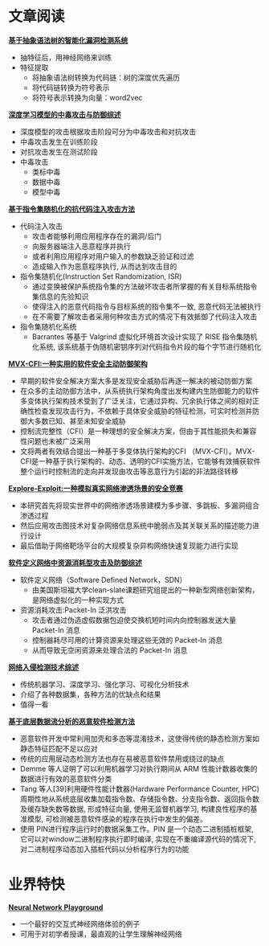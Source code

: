 
# 文章阅读

[**基于抽象语法树的智能化漏洞检测系统**](http://jcs.iie.ac.cn/xxaqxb/ch/reader/create_pdf.aspx?file_no=20200402&year_id=2020&quarter_id=4&falg=1)
* 抽特征后，用神经网络来训练
* 特征提取
   * 将抽象语法树转换为代码链：树的深度优先遍历
   * 将代码链转换为符号表示
   * 将符号表示转换为向量：word2vec

[**深度学习模型的中毒攻击与防御综述**](http://jcs.iie.ac.cn/xxaqxb/ch/reader/create_pdf.aspx?file_no=20200403&flag=1&year_id=2020&quarter_id=4)
* 深度模型的攻击根据攻击阶段可分为中毒攻击和对抗攻击
* 中毒攻击发生在训练阶段
* 对抗攻击发生在测试阶段
* 中毒攻击
   * 类标中毒
   * 数据中毒
   * 模型中毒

[**基于指令集随机化的抗代码注入攻击方法**](http://jcs.iie.ac.cn/xxaqxb/ch/reader/create_pdf.aspx?file_no=20200404&flag=1&year_id=2020&quarter_id=4)
* 代码注入攻击
   * 攻击者能够利用应用程序存在的漏洞/后门
   * 向服务器端注入恶意程序并执行
   * 或者利用应用程序对用户输入的参数缺乏验证和过滤
   * 造成输入作为恶意程序执行, 从而达到攻击目的
* 指令集随机化(Instruction Set Randomization, ISR)
   * 通过变换被保护系统指令集的方法破坏攻击者所掌握的有关目标系统指令集信息的先验知识
   * 使得注入的恶意代码指令与目标系统的指令集不一致, 恶意代码无法被执行
   * 在不需要了解攻击者采用何种攻击方式的情况下有效抵御了代码注入攻击
* 指令集随机化系统
   * Barrantes 等基于 Valgrind 虚拟化环境首次设计实现了 RISE 指令集随机化系统, 该系统基于伪随机密钥序列对代码指令片段的每个字节进行随机化


[**MVX-CFI:一种实用的软件安全主动防御架构**](http://jcs.iie.ac.cn/xxaqxb/ch/reader/create_pdf.aspx?file_no=20200405&flag=1&year_id=2020&quarter_id=4)
* 早期的软件安全解决方案大多是发现安全威胁后再逐一解决的被动防御方案
* 在众多的主动防御方法中，从系统执行架构角度出发构建内生防御能力的软件多变体执行架构技术受到了广泛关注，它通过异构、冗余执行体之间的相对正确性检查发现攻击行为，不依赖于具体安全威胁的特征检测，可实时检测并防御大多数已知、甚至未知安全威胁
* 控制流完整性（CFI）是一种理想的安全解决方案，但由于其性能损失和兼容性问题也未被广泛采用
* 文将两者有效结合提出一种基于多变体执行架构的CFI （MVX-CFI）。MVX-CFI是一种基于执行架构的、动态、透明的CFI实施方法，它能够有效捕获软件整个运行时控制流的走向并发现由攻击等恶意行为引起的非法路径转移


[**Explore-Exploit:一种模拟真实网络渗透场景的安全竞赛**](http://jcs.iie.ac.cn/xxaqxb/ch/reader/create_pdf.aspx?file_no=20200406&flag=1&year_id=2020&quarter_id=4)
* 本研究首先将现实世界中的网络渗透场景建模为多步骤、多跳板、多漏洞组合渗透过程
* 然后应用攻击图技术对复杂网络信息系统中脆弱点及其关联关系的描述能力进行设计
* 最后借助于网络靶场平台的大规模复杂异构网络快速复现能力进行实现


[**软件定义网络中资源消耗型攻击及防御综述**](http://jcs.iie.ac.cn/xxaqxb/ch/reader/create_pdf.aspx?file_no=20200407&flag=1&year_id=2020&quarter_id=4)
* 软件定义网络（Software Defined Network，SDN）
   * 由美国斯坦福大学clean-slate课题研究组提出的一种新型网络创新架构，是网络虚拟化的一种实现方式
* 资源消耗攻击:Packet-In 泛洪攻击
   * 攻击者通过伪造虚假数据包迫使交换机短时间内向控制器发送大量 Packet-In 消息
   * 控制器耗尽可用的计算资源来处理这些无效的 Packet-In 消息 
   * 从而导致无空闲资源来处理合法的 Packet-In 消息

[**网络入侵检测技术综述**](http://jcs.iie.ac.cn/xxaqxb/ch/reader/create_pdf.aspx?file_no=20200408&flag=1&year_id=2020&quarter_id=4)
* 传统机器学习、深度学习、强化学习、可视化分析技术
* 介绍了各种数据集，各种方法的优缺点和结果
* 值得一看


[**基于底层数据流分析的恶意软件检测方法**](http://jcs.iie.ac.cn/xxaqxb/ch/reader/create_pdf.aspx?file_no=20200409&flag=1&year_id=2020&quarter_id=4)
* 恶意软件开发中常利用加壳和多态等混淆技术，这使得传统的静态检测方案如静态特征匹配不足以应对
* 传统的应用层动态检测方法也存在易被恶意软件禁用或绕过的缺点
* Demme 等人证明了可以利用机器学习对执行期间从 ARM 性能计数器收集的数据进行有效的恶意软件分类
* Tang 等人[39]利用硬件性能计数器(Hardware Performance Counter, HPC)周期性地从系统底层收集加载指令数、存储指令数、分支指令数、返回指令数及缓存缺失数等数据, 形成特征向量, 使用无监督机器学习, 构建良性程序的基准模型, 可检测被恶意软件感染的程序在执行中发生的偏差。
* 使用 PIN进行程序运行时的数据采集工作。PIN 是一个动态二进制插桩框架, 它可以对window二进制程序执行即时编译, 实现在不重编译源代码的情况下, 对二进制程序动态加入插桩代码以分析程序行为的功能


# 业界特快

[**Neural Network Playground**](http://playground.tensorflow.org/)
* 一个最好的交互式神经网络体验的例子
* 可用于对初学者授课，最直观的让学生理解神经网络






